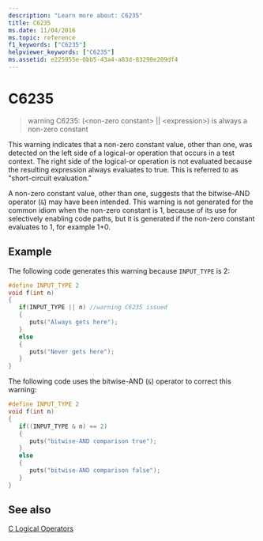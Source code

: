```yaml
---
description: "Learn more about: C6235"
title: C6235
ms.date: 11/04/2016
ms.topic: reference
f1_keywords: ["C6235"]
helpviewer_keywords: ["C6235"]
ms.assetid: e225955e-0bb5-43a4-a83d-83290e209df4
---
```

# C6235

> warning C6235: (\<non-zero constant> &#124;&#124; \<expression>) is always a non-zero constant

This warning indicates that a non-zero constant value, other than one, was detected on the left side of a logical-or operation that occurs in a test context. The right side of the logical-or operation is not evaluated because the resulting expression always evaluates to true. This is referred to as "short-circuit evaluation."

A non-zero constant value, other than one, suggests that the bitwise-AND operator (`&`) may have been intended. This warning is not generated for the common idiom when the non-zero constant is 1, because of its use for selectively enabling code paths, but it is generated if the non-zero constant evaluates to 1, for example 1+0.

## Example

The following code generates this warning because `INPUT_TYPE` is 2:

```cpp
#define INPUT_TYPE 2
void f(int n)
{
   if(INPUT_TYPE || n) //warning C6235 issued
   {
      puts("Always gets here");
   }
   else
   {
      puts("Never gets here");
   }
}
```

The following code uses the bitwise-AND (`&`) operator to correct this warning:

```cpp
#define INPUT_TYPE 2
void f(int n)
{
   if((INPUT_TYPE & n) == 2)
   {
      puts("bitwise-AND comparison true");
   }
   else
   {
      puts("bitwise-AND comparison false");
   }
}
```

## See also

[C Logical Operators](../c-language/c-logical-operators.md)
